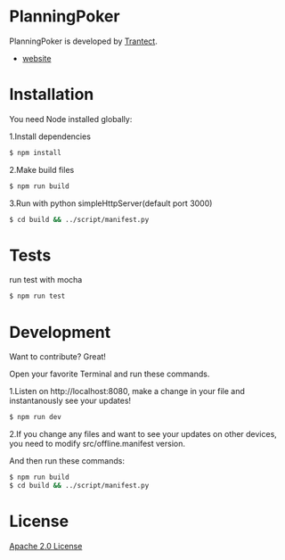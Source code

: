 # PlanningPoker

PlanningPoker is developed by [Trantect](http://www.trantect.com/).

- [website](http://poker.trantect.com)

# Installation

You need Node installed globally:

1.Install dependencies
```sh
$ npm install
```
2.Make build files
```sh
$ npm run build
```

3.Run with python simpleHttpServer(default port 3000)
```sh
$ cd build && ../script/manifest.py
```

# Tests

run test with mocha

```sh
$ npm run test
```

# Development

Want to contribute? Great!

Open your favorite Terminal and run these commands.

1.Listen on http://localhost:8080, make a change in your file and instantanously see your updates!
```sh
$ npm run dev
```

2.If you change any files and want to see your updates on other devices,
you need to modify src/offline.manifest version.

And then run these commands:
```sh
$ npm run build
$ cd build && ../script/manifest.py
```

# License

[Apache 2.0 License](http://www.apache.org/licenses/LICENSE-2.0)
